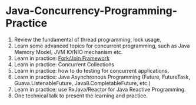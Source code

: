 # Java-Concurrency-Programming-Practice
1. Review the fundamental of thread programming, lock usage, 
2. Learn some advanced topics for concurrent programming, such as Java Memory Model, JVM IO/NIO mechanism etc.
3. Learn in practice: [Fork/Join Framework](https://github.com/thermosym/Java-Concurrency-Programming-Practice/blob/master/doc/fork-join%20framework.md)
4. Learn in practice: Concurrent Collections
5. Learn in practice: how to do testing for concurrent applications.
6. Learn in practice: Java Asynchronous Programming (Future, FutureTask, Guava.ListenableFuture, Java8.CompletableFuture, etc.)
7. Learn in practice: use RxJava/Reactor for Java Reactive Programming.
8. One technical talk to present the learning and practice.
